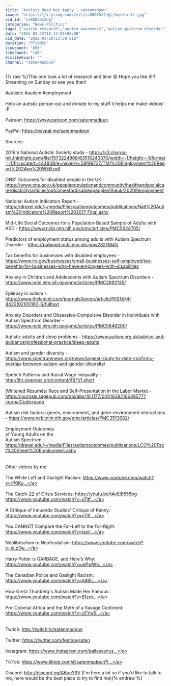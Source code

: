 ```yaml
---
title: "Autists Need Not Apply | satenmadpun"
image: "https:\/\/i.ytimg.com\/vi\/zz8ODYDz2dg\/hqdefault.jpg"
vid_id: "zz8ODYDz2dg"
categories: "News-Politics"
tags: ["autism research","autism awareness","autism spectrum disorder"]
date: "2022-03-23T10:12:01+03:00"
vid_date: "2022-03-20T23:59:51Z"
duration: "PT10M2S"
viewcount: "856"
likeCount: "149"
dislikeCount: ""
channel: "satenmadpun"
---
```

{% raw %}This one took a lot of research and time 😩 Hope you like it!!! Streaming on Sunday so see you then!<br /><br />#autistic #autism #employment<br /><br />Help an autistic person out and donate to my stuff it helps me make videos! :P<br /><br />Patreon: <a rel="nofollow" target="blank" href="https://www.patreon.com/satenmadpun">https://www.patreon.com/satenmadpun</a><br /><br />PayPal: <a rel="nofollow" target="blank" href="https://paypal.me/satenmadpun">https://paypal.me/satenmadpun</a><br /><br />Sources:<br /><br />2016's National Autistic Society study - <a rel="nofollow" target="blank" href="https://s3.chorus-mk.thirdlight.com/file/1573224908/63516243370/width=-1/height=-1/format=-1/fit=scale/t=444848/e=never/k=59f99727/TMI%20Employment%20Report%2024pp%20WEB.pdf">https://s3.chorus-mk.thirdlight.com/file/1573224908/63516243370/width=-1/height=-1/format=-1/fit=scale/t=444848/e=never/k=59f99727/TMI%20Employment%20Report%2024pp%20WEB.pdf</a><br /><br />ONS' Outcomes for disabled people in the UK - <a rel="nofollow" target="blank" href="https://www.ons.gov.uk/peoplepopulationandcommunity/healthandsocialcare/disability/articles/outcomesfordisabledpeopleintheuk/2020#employment">https://www.ons.gov.uk/peoplepopulationandcommunity/healthandsocialcare/disability/articles/outcomesfordisabledpeopleintheuk/2020#employment</a><br /><br />National Autism Indicators Report -  <a rel="nofollow" target="blank" href="https://drexel.edu/~/media/Files/autismoutcomes/publications/Natl%20Autism%20Indicators%20Report%202017_Final.ashx">https://drexel.edu/~/media/Files/autismoutcomes/publications/Natl%20Autism%20Indicators%20Report%202017_Final.ashx</a><br /><br />Mid-Life Social Outcomes for a Population-Based Sample of Adults with ASD - <a rel="nofollow" target="blank" href="https://www.ncbi.nlm.nih.gov/pmc/articles/PMC5924705/">https://www.ncbi.nlm.nih.gov/pmc/articles/PMC5924705/</a><br /><br />Predictors of employment status among adults with Autism Spectrum Disorder - <a rel="nofollow" target="blank" href="https://pubmed.ncbi.nlm.nih.gov/28211841/">https://pubmed.ncbi.nlm.nih.gov/28211841/</a><br /><br />Tax benefits for businesses with disabled employees - <a rel="nofollow" target="blank" href="https://www.irs.gov/businesses/small-businesses-self-employed/tax-benefits-for-businesses-who-have-employees-with-disabilities">https://www.irs.gov/businesses/small-businesses-self-employed/tax-benefits-for-businesses-who-have-employees-with-disabilities</a><br /><br />Anxiety in Children and Adolescents with Autism Spectrum Disorders - <a rel="nofollow" target="blank" href="https://www.ncbi.nlm.nih.gov/pmc/articles/PMC2692135/">https://www.ncbi.nlm.nih.gov/pmc/articles/PMC2692135/</a><br /><br />Epilepsy in autism - <a rel="nofollow" target="blank" href="https://www.thelancet.com/journals/laneur/article/PIIS1474-4422(02)00160-6/fulltext">https://www.thelancet.com/journals/laneur/article/PIIS1474-4422(02)00160-6/fulltext</a><br /><br />Anxiety Disorders and Obsessive-Compulsive Disorder in Individuals with Autism Spectrum Disorder - <a rel="nofollow" target="blank" href="https://www.ncbi.nlm.nih.gov/pmc/articles/PMC5846200/">https://www.ncbi.nlm.nih.gov/pmc/articles/PMC5846200/</a><br /><br />Autistic adults and sleep problems - <a rel="nofollow" target="blank" href="https://www.autism.org.uk/advice-and-guidance/professional-practice/sleep-adults">https://www.autism.org.uk/advice-and-guidance/professional-practice/sleep-adults</a><br /><br />Autism and gender diversity - <a rel="nofollow" target="blank" href="https://www.spectrumnews.org/news/largest-study-to-date-confirms-overlap-between-autism-and-gender-diversity/">https://www.spectrumnews.org/news/largest-study-to-date-confirms-overlap-between-autism-and-gender-diversity/</a><br /><br />Speech Patterns and Racial Wage Inequality - <a rel="nofollow" target="blank" href="http://jhr.uwpress.org/content/46/1/1.short">http://jhr.uwpress.org/content/46/1/1.short</a><br /><br />Whitened Résumés: Race and Self-Presentation in the Labor Market - <a rel="nofollow" target="blank" href="https://journals.sagepub.com/doi/abs/10.1177/0001839216639577?journalCode=asqa">https://journals.sagepub.com/doi/abs/10.1177/0001839216639577?journalCode=asqa</a><br /><br />Autism risk factors: genes, environment, and gene-environment interactions - <a rel="nofollow" target="blank" href="https://www.ncbi.nlm.nih.gov/pmc/articles/PMC3513682/">https://www.ncbi.nlm.nih.gov/pmc/articles/PMC3513682/</a><br /><br />Employment Outcomes<br />of Young Adults on the<br />Autism Spectrum - <a rel="nofollow" target="blank" href="https://drexel.edu/~/media/Files/autismoutcomes/publications/LCO%20Fact%20Sheet%20Employment.ashx">https://drexel.edu/~/media/Files/autismoutcomes/publications/LCO%20Fact%20Sheet%20Employment.ashx</a><br /><br /><br />Other videos by me:<br /><br />The White Left and Gaslight Racism: <a rel="nofollow" target="blank" href="https://www.youtube.com/watch?v=rP6Ku...">https://www.youtube.com/watch?v=rP6Ku...</a><br /><br />The Catch-22 of Crisis Services: <a rel="nofollow" target="blank" href="https://youtu.be/tAvEi8555bg">https://youtu.be/tAvEi8555bg</a><br /><a rel="nofollow" target="blank" href="https://www.youtube.com/watch?v=x7itf...">https://www.youtube.com/watch?v=x7itf...</a><br /><br />A Critique of Innuendo Studios' Critique of Kenny: <a rel="nofollow" target="blank" href="https://www.youtube.com/watch?v=x7itf...">https://www.youtube.com/watch?v=x7itf...</a><br /><br />You CANNOT Compare the Far-Left to the Far-Right: <a rel="nofollow" target="blank" href="https://www.youtube.com/watch?v=tazjl...">https://www.youtube.com/watch?v=tazjl...</a><br /><br />Neoliberalism to Neofeudalism: <a rel="nofollow" target="blank" href="https://www.youtube.com/watch?v=eLz3w...">https://www.youtube.com/watch?v=eLz3w...</a><br /><br />Harry Potter is GARBAGE, and Here's Why: <a rel="nofollow" target="blank" href="https://www.youtube.com/watch?v=wPwWb...">https://www.youtube.com/watch?v=wPwWb...</a><br /><br />The Canadian Police and Gaslight Racism: <a rel="nofollow" target="blank" href="https://www.youtube.com/watch?v=A8BiL...">https://www.youtube.com/watch?v=A8BiL...</a><br /><br />How Greta Thunberg's Autism Made Her Famous: <a rel="nofollow" target="blank" href="https://www.youtube.com/watch?v=Bfzok...">https://www.youtube.com/watch?v=Bfzok...</a><br /><br />Pre-Colonial Africa and the Myth of a Savage Continent: <a rel="nofollow" target="blank" href="https://www.youtube.com/watch?v=cEYw5...">https://www.youtube.com/watch?v=cEYw5...</a><br /><br /><br />Twitch: <a rel="nofollow" target="blank" href="http://twitch.tv/satenmadpun​">http://twitch.tv/satenmadpun​</a><br /><br />Twitter: <a rel="nofollow" target="blank" href="https://twitter.com/femboysaten">https://twitter.com/femboysaten</a><br /><br />Instagram: <a rel="nofollow" target="blank" href="https://www.instagram.com/pallasvenus...">https://www.instagram.com/pallasvenus...</a><br /><br />TikTok: <a rel="nofollow" target="blank" href="https://www.tiktok.com/@satenmadpun?l...">https://www.tiktok.com/@satenmadpun?l...</a><br /><br />Discord: <a rel="nofollow" target="blank" href="http://discord.gg/A6ue39V​">http://discord.gg/A6ue39V​</a> (I'm here a lot so if you'd like to talk to me, here would be the best place to try to find me){% endraw %}
